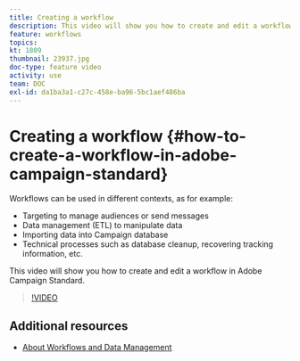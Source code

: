 ```yaml
---
title: Creating a workflow
description: This video will show you how to create and edit a workflow in Adobe Campaign Standard.
feature: workflows
topics: 
kt: 1809
thumbnail: 23937.jpg
doc-type: feature video
activity: use
team: DOC
exl-id: da1ba3a1-c27c-458e-ba96-5bc1aef486ba
---
```

# Creating a workflow {#how-to-create-a-workflow-in-adobe-campaign-standard}

Workflows can be used in different contexts, as for example:

* Targeting to manage audiences or send messages
* Data management (ETL) to manipulate data
* Importing data into Campaign database
* Technical processes such as database cleanup, recovering tracking information, etc.

This video will show you how to create and edit a workflow in Adobe Campaign Standard.

>[!VIDEO](https://video.tv.adobe.com/v/23937?quality=12)

## Additional resources

* [About Workflows and Data Management](https://docs.adobe.com/content/help/en/campaign-standard/using/managing-processes-and-data/about-workflows-and-data-management/discovering-workflows.html)
